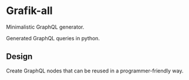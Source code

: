 # Grafik-all

Minimalistic GraphQL generator.

Generated GraphQL queries in python.

## Design

Create GraphQL nodes that can be reused in a programmer-friendly way.
